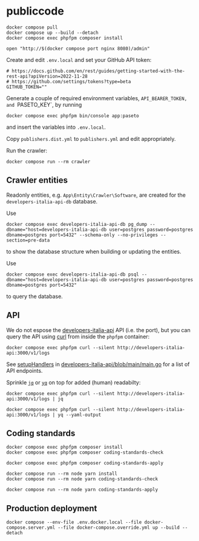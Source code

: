 # publiccode

```shell
docker compose pull
docker compose up --build --detach
docker compose exec phpfpm composer install

open "http://$(docker compose port nginx 8080)/admin"
```

Create and edit `.env.local` and set your GitHub API token:

```dotenv
# https://docs.github.com/en/rest/guides/getting-started-with-the-rest-api?apiVersion=2022-11-28
# https://github.com/settings/tokens?type=beta
GITHUB_TOKEN=""
```

Generate a couple of required environment variables, `API_BEARER_TOKEN, and
`PASETO_KEY`, by running

```shell
docker compose exec phpfpm bin/console app:paseto
```

and insert the variables into `.env.local`.

Copy `publishers.dist.yml` to `publishers.yml` and edit appropriately.

Run the crawler:

```shell
docker compose run --rm crawler
```

## Crawler entities

Readonly entities, e.g. `App\Entity\Crawler\Software`, are created for the
`developers-italia-api-db` database.

Use

```shell
docker compose exec developers-italia-api-db pg_dump --dbname="host=developers-italia-api-db user=postgres password=postgres dbname=postgres port=5432" --schema-only --no-privileges --section=pre-data
```

to show the database structure when building or updating the entities.

Use

```shell
docker compose exec developers-italia-api-db psql --dbname="host=developers-italia-api-db user=postgres password=postgres dbname=postgres port=5432"
```

to query the database.

## API

We do not espose the
[developers-italia-api](https://github.com/italia/developers-italia-api) API
(i.e. the port), but you can query the API using [curl](https://curl.se/) from
inside the `phpfpm` container:

```shell
docker compose exec phpfpm curl --silent http://developers-italia-api:3000/v1/logs
```

See
[setupHandlers](https://github.com/search?q=repo%3Aitalia%2Fdevelopers-italia-api+path%3Amain.go+%22func+setupHandlers%22+&type=code)
in
[developers-italia-api/blob/main/main.go](https://github.com/italia/developers-italia-api/blob/main/main.go)
for a list of API endpoints.

Sprinkle [`jq`](https://stedolan.github.io/jq/manual/) or
[`yq`](https://mikefarah.gitbook.io/yq/) on top for added (human) readabilty:

```shell
docker compose exec phpfpm curl --silent http://developers-italia-api:3000/v1/logs | jq

docker compose exec phpfpm curl --silent http://developers-italia-api:3000/v1/logs | yq --yaml-output
```

## Coding standards

```shell
docker compose exec phpfpm composer install
docker compose exec phpfpm composer coding-standards-check
```

```shell
docker compose exec phpfpm composer coding-standards-apply
```

```shell
docker compose run --rm node yarn install
docker compose run --rm node yarn coding-standards-check
```

```shell
docker compose run --rm node yarn coding-standards-apply
```

## Production deployment

```shell
docker compose --env-file .env.docker.local --file docker-compose.server.yml --file docker-compose.override.yml up --build --detach
```
